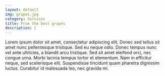 ```yaml
---
layout: default
img: grapes.jpg
category: Services
title: From the best grapes
description: |
---
```

  Lorem ipsum dolor sit amet, consectetur adipiscing elit. Donec sed tellus sit amet nunc pellentesque tristique. Sed eu neque odio. Donec tempus nunc vel ante ultricies, a blandit arcu tristique. Sed sit amet eleifend orci, nec congue urna. Morbi lacinia tempus tortor et elementum. Nam in efficitur neque, sed scelerisque elit. Suspendisse tincidunt quam pharetra dignissim luctus. Curabitur id malesuada leo, nec gravida mi.